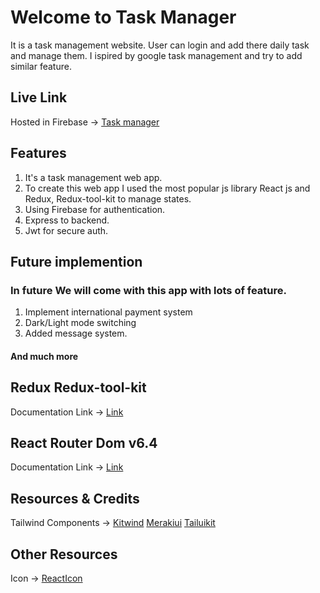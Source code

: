 # Welcome to Task Manager

It is a task management website. User can login and add there daily task and manage them. I ispired by google task management and try to add similar feature.


## Live Link
Hosted in Firebase -> [Task manager](https://task-manager-1f082.web.app/)

## Features
1. It's a task management web app.
2. To create this web app I used the most popular js library React js and Redux, Redux-tool-kit to manage states. 
3. Using Firebase for authentication.
4. Express to backend.
5. Jwt for secure auth.

## Future implemention
### In future We will come with this app with lots of feature. 

1. Implement international payment system
2. Dark/Light mode switching
3. Added message system.

#### And much more

## Redux Redux-tool-kit

Documentation Link -> [Link](https://redux-toolkit.js.org/introduction/getting-started)

## React Router Dom v6.4 
Documentation Link -> [Link](https://reactrouter.com/en/main/start/overview)

## Resources & Credits
Tailwind Components -> 
[Kitwind](https://kitwind.io/products/kometa/components)
[Merakiui](https://merakiui.com/components/)
[Tailuikit](https://tailwinduikit.com/components)

## Other Resources
Icon -> [ReactIcon](https://react-icons.github.io/)
